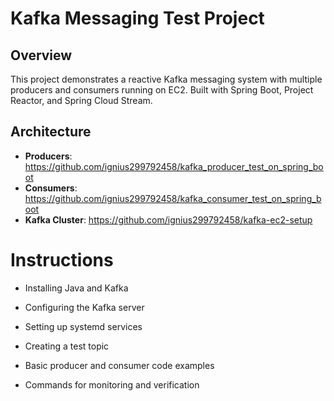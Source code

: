 # Kafka Messaging Test Project

## Overview
This project demonstrates a reactive Kafka messaging system with multiple producers and consumers running on EC2. Built with Spring Boot, Project Reactor, and Spring Cloud Stream.

## Architecture
- **Producers**: https://github.com/ignius299792458/kafka_producer_test_on_spring_boot
- **Consumers**: https://github.com/ignius299792458/kafka_consumer_test_on_spring_boot
- **Kafka Cluster**: https://github.com/ignius299792458/kafka-ec2-setup


# Instructions

- Installing Java and Kafka

- Configuring the Kafka server

- Setting up systemd services

- Creating a test topic

- Basic producer and consumer code examples

- Commands for monitoring and verification
